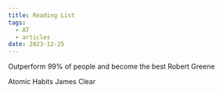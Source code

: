 ```yaml
---
title: Reading List
tags:
  - AT
  - articles
date: 2023-12-25
---
```

Outperform 99% of people and become the best Robert Greene

Atomic Habits James Clear